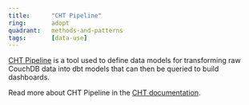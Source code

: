 ```yaml
---
title:      "CHT Pipeline"
ring:       adopt
quadrant:   methods-and-patterns
tags:       [data-use]
---
```


[CHT Pipeline](https://github.com/medic/cht-pipeline) is a tool used to define data models for transforming raw CouchDB data into dbt models that can then be queried to build dashboards.

Read more about CHT Pipeline in the [CHT documentation](https://docs.communityhealthtoolkit.org/core/overview/cht-sync/).